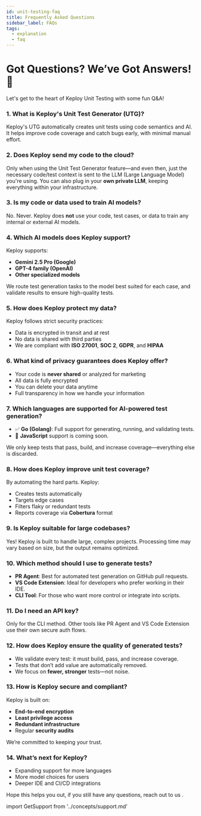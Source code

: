 ```yaml
---
id: unit-testing-faq
title: Frequently Asked Questions
sidebar_label: FAQs
tags:
  - explanation
  - faq
---
```


# Got Questions? We’ve Got Answers! 🚀

Let's get to the heart of Keploy Unit Testing with some fun Q&A!

### 1. What is Keploy's Unit Test Generator (UTG)?

Keploy's UTG automatically creates unit tests using code semantics and AI. It helps improve code coverage and catch bugs early, with minimal manual effort.

### 2. Does Keploy send my code to the cloud?

Only when using the Unit Test Generator feature—and even then, just the necessary code/test context is sent to the LLM (Large Language Model) you're using. You can also plug in your **own private LLM**, keeping everything within your infrastructure.

### 3. Is my code or data used to train AI models?

No. Never. Keploy does **not** use your code, test cases, or data to train any internal or external AI models.

### 4. Which AI models does Keploy support?

Keploy supports:

- **Gemini 2.5 Pro (Google)**
- **GPT-4 family (OpenAI)**
- **Other specialized models**

We route test generation tasks to the model best suited for each case, and validate results to ensure high-quality tests.

### 5. How does Keploy protect my data?

Keploy follows strict security practices:

- Data is encrypted in transit and at rest
- No data is shared with third parties
- We are compliant with **ISO 27001**, **SOC 2**, **GDPR**, and **HIPAA**

### 6. What kind of privacy guarantees does Keploy offer?

- Your code is **never shared** or analyzed for marketing
- All data is fully encrypted
- You can delete your data anytime
- Full transparency in how we handle your information

### 7. Which languages are supported for AI-powered test generation?

- ✅ **Go (Golang)**: Full support for generating, running, and validating tests.
- 🚀 **JavaScript** support is coming soon.

We only keep tests that pass, build, and increase coverage—everything else is discarded.

### 8. How does Keploy improve unit test coverage?

By automating the hard parts. Keploy:

- Creates tests automatically
- Targets edge cases
- Filters flaky or redundant tests
- Reports coverage via **Cobertura** format

### 9. Is Keploy suitable for large codebases?

Yes! Keploy is built to handle large, complex projects. Processing time may vary based on size, but the output remains optimized.

### 10. Which method should I use to generate tests?

- **PR Agent**: Best for automated test generation on GitHub pull requests.
- **VS Code Extension**: Ideal for developers who prefer working in their IDE.
- **CLI Tool**: For those who want more control or integrate into scripts.

### 11. Do I need an API key?

Only for the CLI method. Other tools like PR Agent and VS Code Extension use their own secure auth flows.

### 12. How does Keploy ensure the quality of generated tests?

- We validate every test: it must build, pass, and increase coverage.
- Tests that don’t add value are automatically removed.
- We focus on **fewer, stronger** tests—not noise.

### 13. How is Keploy secure and compliant?

Keploy is built on:

- **End-to-end encryption**
- **Least privilege access**
- **Redundant infrastructure**
- Regular **security audits**

We’re committed to keeping your trust.

### 14. What’s next for Keploy?

- Expanding support for more languages
- More model choices for users
- Deeper IDE and CI/CD integrations

Hope this helps you out, if you still have any questions, reach out to us .

import GetSupport from '../concepts/support.md'

<GetSupport/>
